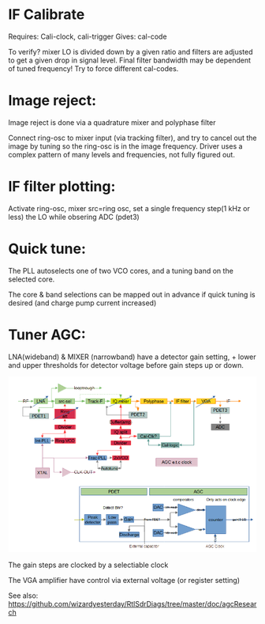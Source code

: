 # IF Calibrate
Requires: Cali-clock, cali-trigger
Gives: cal-code

To verify? mixer LO is divided down by a given ratio and filters are adjusted to get a given drop in signal level.
Final filter bandwidth may be dependent of tuned frequency! Try to force different cal-codes.

# Image reject:
Image reject is done via a quadrature mixer and polyphase filter

Connect ring-osc to mixer input (via tracking filter), and try to cancel out the image by tuning so the ring-osc is in the image frequency. 
Driver uses a complex pattern of many levels and frequencies, not fully figured out.


# IF filter plotting:
Activate ring-osc, mixer src=ring osc, set a single frequency
step(1 kHz or less) the LO while obsering ADC (pdet3)

# Quick tune:
The PLL autoselects one of two VCO cores, and a tuning band on the selected core.

The core & band selections can be mapped out in advance if quick tuning is desired (and charge pump current increased)

# Tuner AGC:
LNA(wideband) & MIXER (narrowband) have a detector gain setting, + lower and upper thresholds for detector voltage before gain steps up or down.

![block diagram](r820t-diagram.png)

The gain steps are clocked by a selectiable clock

The VGA amplifier have control via external voltage (or register setting)

See also:
https://github.com/wizardyesterday/RtlSdrDiags/tree/master/doc/agcResearch
